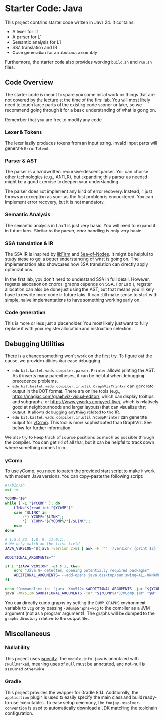 # Starter Code: Java

This project contains starter code written in Java 24.
It contains:

- A lexer for L1
- A parser for L1
- Semantic analysis for L1
- SSA translation and IR
- Code generation for an abstract assembly

Furthermore, the starter code also provides working `build.sh` and `run.sh` files.

## Code Overview

The starter code is meant to spare you some initial work on things that are not covered
by the lecture at the time of the first lab.
You will most likely need to touch large parts of the existing code sooner or later,
so we recommend going through it for a basic understanding of what is going on.

Remember that you are free to modify any code.

### Lexer & Tokens

The lexer lazily produces tokens from an input string.
Invalid input parts will generate `ErrorToken`s.

### Parser & AST

The parser is a handwritten, recursive-descent parser.
You can choose other technologies (e.g., ANTLR), but expanding this parser as needed
might be a good exercise to deepen your understanding.

The parser does not implement any kind of error recovery.
Instead, it just throws an exception as soon as the first problem is encountered.
You can implement error recovery, but it is not mandatory.

### Semantic Analysis

The semantic analysis in Lab 1 is just very basic.
You will need to expand it in future labs.
Similar to the parser, error handling is only very basic.

### SSA translation & IR

The SSA IR is inspired by [libFirm](https://libfirm.github.io/) and [Sea-of-Nodes](https://github.com/SeaOfNodes/).
It might be helpful to study these to get a better understanding of what is going on.
The implementation also showcases how SSA translation can directly apply optimizations.

In the first lab, you don't need to understand SSA in full detail.
However, register allocation on chordal graphs depends on SSA.
For Lab 1, register allocation can also be done just using the AST,
but that means you'll likely have to rewrite more code in future labs.
It can still make sense to start with simple, naive implementations to have something working early on.

### Code generation

This is more or less just a placeholder.
You most likely just want to fully replace it with your register allocation and instruction selection.

## Debugging Utilities

There is a chance something won't work on the first try.
To figure out the cause, we provide utilities that ease debugging.

- `edu.kit.kastel.vads.compiler.parser.Printer` allows printing the AST.
  As it inserts many parentheses, it can be helpful when debugging precedence problems.
- `edu.kit.kastel.vads.compiler.ir.util.GraphVizPrinter` can generate output in
  the DOT format. There are online tools (e.g.,
  <https://magjac.com/graphviz-visual-editor/>, which can display tooltips and
  subgraphs, or https://www.yworks.com/yed-live/, which is relatively good at
  neighbourhoods and larger layouts) that can visualize that output.
  It allows debugging anything related to the IR.
- `edu.kit.kastel.vads.compiler.ir.util.YCompPrinter` can generate output for [yComp](https://pp.ipd.kit.edu/firm/yComp.html).
  This tool is more sophisticated than GraphViz. See below for further information.

We also try to keep track of source positions as much as possible through the compiler.
You can get rid of all that, but it can be helpful to track down where something comes from.

### yComp

To use yComp, you need to patch the provided start script to make it work with modern Java versions.
You can copy-paste the following script:
```sh
#!/bin/sh
set -e

YCOMP="$0"
while [ -L "$YCOMP" ]; do
    LINK="$(readlink "$YCOMP")"
    case "$LINK" in
        /*) YCOMP="$LINK";;
        *)  YCOMP="${YCOMP%/*}/$LINK";;
    esac
done

# 1.5.0_22, 1.8, 9, 11.0.2...
# We only match on the first field
JAVA_VERSION="$(java -version 2>&1 | awk -F '"' '/version/ {print $2}' | cut -d'.' -f1)"

ADDITIONAL_ARGUMENTS=""

if [ "$JAVA_VERSION" -gt 9 ]; then
    echo "Java 9+ detected, opening potentially required packages"
    ADDITIONAL_ARGUMENTS='--add-opens java.desktop/sun.swing=ALL-UNNAMED'
fi

echo "Commandline is: 'java -Xmx512m $ADDITIONAL_ARGUMENTS -jar "${YCOMP%/*}/yComp.jar" "$@"'"
java -Xmx512m $ADDITIONAL_ARGUMENTS -jar "${YCOMP%/*}/yComp.jar" "$@"
```

You can directly dump graphs by setting the `DUMP_GRAPHS` environment variable to `vcg` or by passing `-DdumpGraphs=vcg`
to the compiler as a JVM argument (not as a program argument!).
The graphs will be dumped to the `graphs` directory relative to the output file.

## Miscellaneous

### Nullability

This project uses [jspecify](https://jspecify.dev/).
The `module-info.java` is annotated with `@NullMarked`,
meaning uses of `null` must be annotated, and not-null is assumed otherwise.

### Gradle

This project provides the wrapper for Gradle 8.14.
Additionally, the `application` plugin is used to easily specify the main class and build ready-to-use executables.
To ease setup ceremony,
the `foojay-resolver-convention` is used to automatically download a JDK matching the toolchain configuration.
